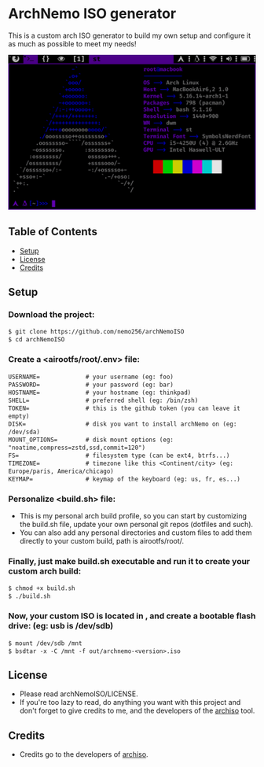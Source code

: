 # ArchNemo ISO generator
This is a custom arch ISO generator to build my own setup and configure it as much as possible to meet my needs!

![Demo](images/demo.gif)

<!-- TABLE OF CONTENTS -->
## Table of Contents

* [Setup](#setup)
* [License](#license)
* [Credits](#credits)

## Setup

### Download the project:
```
$ git clone https://github.com/nemo256/archNemoISO
$ cd archNemoISO
```

### Create a <airootfs/root/.env> file:
```
USERNAME=             # your username (eg: foo)
PASSWORD=             # your password (eg: bar)
HOSTNAME=             # your hostname (eg: thinkpad)
SHELL=                # preferred shell (eg: /bin/zsh)
TOKEN=                # this is the github token (you can leave it empty)
DISK=                 # disk you want to install archNemo on (eg: /dev/sda)
MOUNT_OPTIONS=        # disk mount options (eg: "noatime,compress=zstd,ssd,commit=120")
FS=                   # filesystem type (can be ext4, btrfs...)
TIMEZONE=             # timezone like this <Continent/city> (eg: Europe/paris, America/chicago)
KEYMAP=               # keymap of the keyboard (eg: us, fr, es...)
```

### Personalize <build.sh> file:
- This is my personal arch build profile, so you can start by customizing the build.sh file, update your own personal git repos (dotfiles and such).
- You can also add any personal directories and custom files to add them directly to your custom build, path is airootfs/root/<here>.

### Finally, just make build.sh executable and run it to create your custom arch build:
```
$ chmod +x build.sh
$ ./build.sh
```

### Now, your custom ISO is located in <out/>, and create a bootable flash drive: (eg: usb is /dev/sdb)
```
$ mount /dev/sdb /mnt
$ bsdtar -x -C /mnt -f out/archnemo-<version>.iso
```

## License
- Please read archNemoISO/LICENSE.
- If you're too lazy to read, do anything you want with this project and don't forget to give credits to me, and the developers of the [archiso](https://github.com/archlinux/archiso) tool.

## Credits
- Credits go to the developers of [archiso](https://github.com/archlinux/archiso).
